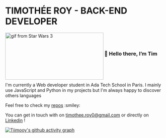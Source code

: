 # TIMOTHÉE ROY - BACK-END DEVELOPER 

  <img align="left" width="312px" height="150px" margin-right="10px" src="https://github.com/TimotheeRoy/TimotheeRoy/assets/146728540/03b85aa2-88cc-46eb-8f97-1270b28cf4db" alt="gif from Star Wars 3">
  <br> <br> 
  <h3> 👋 Hello there, I’m Tim </h3> 
  <br> <br> <br>
  <p> I'm currently a Web developer student in Ada Tech School in Paris. I mainly use JavaScript and Python in my projects but I'm always happy to discover others languages </p>
  <p> Feel free to check my <a href="https://github.com/TimotheeRoy?tab=repositories">repos</a> :smiley: </p>
  <p> You can get in touch with on <a href="mailto:timothee.roy0@gmail.com">timothee.roy0@gmail.com</a> or directly on <a href="https://www.linkedin.com/in/timoth%C3%A9e-roy-39752b271/" target="_blank">Linkedin</a> !   </p>

  [![Tiimooy's github activity graph](https://github-readme-activity-graph.vercel.app/graph?username=TimotheeRoy&theme=github-compact	)](https://github.com/ashutosh00710/github-readme-activity-graph)


 


